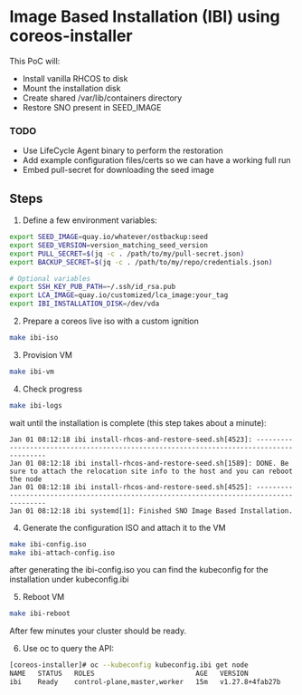 # Image Based Installation (IBI) using coreos-installer

This PoC will:
- Install vanilla RHCOS to disk
- Mount the installation disk
- Create shared /var/lib/containers directory
- Restore SNO present in SEED_IMAGE

### TODO
- Use LifeCycle Agent binary to perform the restoration
- Add example configuration files/certs so we can have a working full run
- Embed pull-secret for downloading the seed image

## Steps
1. Define a few environment variables:

```bash
export SEED_IMAGE=quay.io/whatever/ostbackup:seed
export SEED_VERSION=version_matching_seed_version
export PULL_SECRET=$(jq -c . /path/to/my/pull-secret.json)
export BACKUP_SECRET=$(jq -c . /path/to/my/repo/credentials.json)

# Optional variables
export SSH_KEY_PUB_PATH=~/.ssh/id_rsa.pub
export LCA_IMAGE=quay.io/customized/lca_image:your_tag
export IBI_INSTALLATION_DISK=/dev/vda
```

2. Prepare a coreos live iso with a custom ignition

```bash
make ibi-iso
```

3. Provision VM

```bash
make ibi-vm
```

4. Check progress

```bash
make ibi-logs
```

wait until the installation is complete (this step takes about a minute):

```
Jan 01 08:12:18 ibi install-rhcos-and-restore-seed.sh[4523]: ----------------------------------------------------------------------------------------
Jan 01 08:12:18 ibi install-rhcos-and-restore-seed.sh[1589]: DONE. Be sure to attach the relocation site info to the host and you can reboot the node
Jan 01 08:12:18 ibi install-rhcos-and-restore-seed.sh[4525]: ----------------------------------------------------------------------------------------
Jan 01 08:12:18 ibi systemd[1]: Finished SNO Image Based Installation.
```

4. Generate the configuration ISO and attach it to the VM

```bash
make ibi-config.iso
make ibi-attach-config.iso
```

after generating the ibi-config.iso you can find the kubeconfig for the installation under kubeconfig.ibi

5. Reboot VM

```bash
make ibi-reboot
```

After few minutes your cluster should be ready.

6. Use oc to query the API:

```bash
[coreos-installer]# oc --kubeconfig kubeconfig.ibi get node
NAME   STATUS   ROLES                         AGE   VERSION
ibi    Ready    control-plane,master,worker   15m   v1.27.8+4fab27b
```

